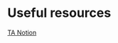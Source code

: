 # Useful resources 

[TA Notion](https://broadleaf-cress-b99.notion.site/Bridge-d5023f27fe4b43248c10f5587042c26b)